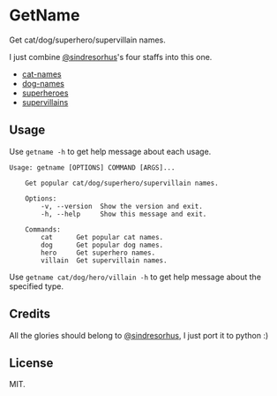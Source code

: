 # GetName

Get cat/dog/superhero/supervillain names.

I just combine [@sindresorhus][]'s four staffs into this one.

* [cat-names][]
* [dog-names][]
* [superheroes][]
* [supervillains][]

## Usage

Use `getname -h` to get help message about each usage.

    Usage: getname [OPTIONS] COMMAND [ARGS]...

        Get popular cat/dog/superhero/supervillain names.

        Options:
            -v, --version  Show the version and exit.
            -h, --help     Show this message and exit.

        Commands:
            cat      Get popular cat names.
            dog      Get popular dog names.
            hero     Get superhero names.
            villain  Get supervillain names.

Use `getname cat/dog/hero/villain -h` to get help message about the specified type.

## Credits

All the glories should belong to [@sindresorhus][], I just port it to python :)

## License

MIT.

[@sindresorhus]: https://github.com/sindresorhus
[dog-names]: https://github.com/sindresorhus/dog-names
[cat-names]: https://github.com/sindresorhus/cat-names
[superheroes]: https://github.com/sindresorhus/superheroes
[supervillains]: https://github.com/sindresorhus/supervillains